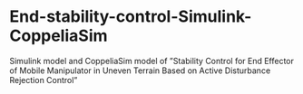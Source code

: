 # End-stability-control-Simulink-CoppeliaSim
Simulink model and CoppeliaSim model of ”Stability Control for End Effector of Mobile Manipulator in Uneven Terrain Based on Active Disturbance Rejection Control”
